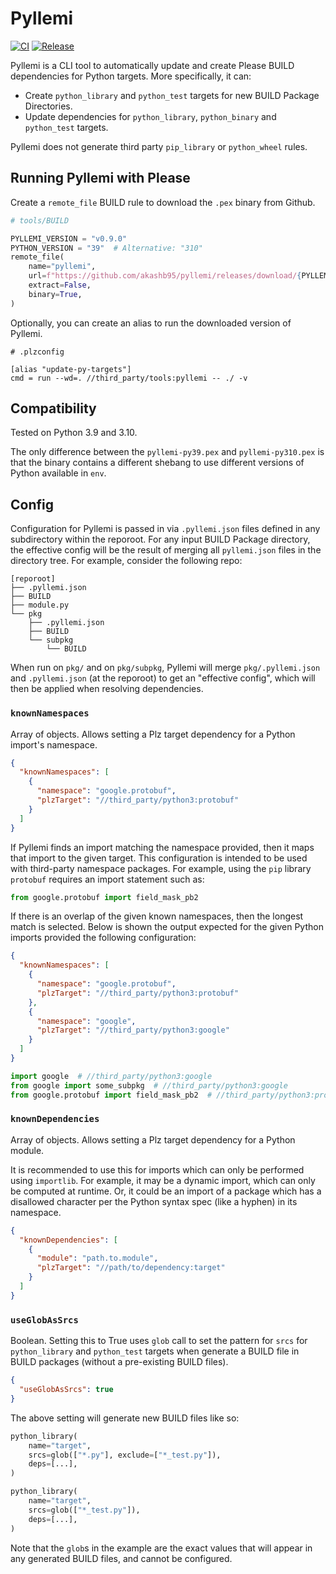 # Pyllemi

[![CI](https://github.com/akashb95/pyllemi/actions/workflows/ci.yml/badge.svg?branch=main)](https://github.com/akashb95/pyllemi/actions/workflows/ci.yml)
[![Release](https://github.com/akashb95/pyllemi/actions/workflows/release.yml/badge.svg)](https://github.com/akashb95/pyllemi/actions/workflows/release.yml)

Pyllemi is a CLI tool to automatically update and create Please BUILD dependencies for Python targets. More
specifically, it can:

* Create `python_library` and `python_test` targets for new BUILD Package Directories.
* Update dependencies for `python_library`, `python_binary` and `python_test` targets.

Pyllemi does not generate third party `pip_library` or `python_wheel` rules.

## Running Pyllemi with Please

Create a `remote_file` BUILD rule to download the `.pex` binary from Github.

```python
# tools/BUILD

PYLLEMI_VERSION = "v0.9.0"
PYTHON_VERSION = "39"  # Alternative: "310"
remote_file(
    name="pyllemi",
    url=f"https://github.com/akashb95/pyllemi/releases/download/{PYLLEMI_VERSION}/pyllemi-py{PYTHON_VERSION}.pex",
    extract=False,
    binary=True,
)
```

Optionally, you can create an alias to run the downloaded version of Pyllemi.

```
# .plzconfig

[alias "update-py-targets"]
cmd = run --wd=. //third_party/tools:pyllemi -- ./ -v
```

## Compatibility

Tested on Python 3.9 and 3.10.

The only difference between the `pyllemi-py39.pex` and `pyllemi-py310.pex` is that the binary contains a different
shebang to use different versions of Python available in `env`. 

## Config

Configuration for Pyllemi is passed in via `.pyllemi.json` files defined in any subdirectory within the
reporoot. For any input BUILD Package directory, the effective config will be the result of merging all
`pyllemi.json` files in the directory tree. For example, consider the following repo:

```
[reporoot]
├── .pyllemi.json
├── BUILD
├── module.py
└── pkg
    ├── .pyllemi.json
    ├── BUILD
    └── subpkg
        └── BUILD
```

When run on `pkg/` and on `pkg/subpkg`, Pyllemi will merge `pkg/.pyllemi.json` and `.pyllemi.json` (at the reporoot) to
get an "effective config", which will then be applied when resolving dependencies.

### `knownNamespaces`

Array of objects. Allows setting a Plz target dependency for a Python import's namespace.

```json
{
  "knownNamespaces": [
    {
      "namespace": "google.protobuf",
      "plzTarget": "//third_party/python3:protobuf"
    }
  ]
}
```

If Pyllemi finds an import matching the namespace provided, then it maps that import to the given target.
This configuration is intended to be used with third-party namespace packages. For example, using the
`pip` library `protobuf` requires an import statement such as:

```python
from google.protobuf import field_mask_pb2
```

If there is an overlap of the given known namespaces, then the longest match is selected. Below is shown
the output expected for the given Python imports provided the following configuration:

```json
{
  "knownNamespaces": [
    {
      "namespace": "google.protobuf",
      "plzTarget": "//third_party/python3:protobuf"
    },
    {
      "namespace": "google",
      "plzTarget": "//third_party/python3:google"
    }
  ]
}
```

```python
import google  # //third_party/python3:google
from google import some_subpkg  # //third_party/python3:google
from google.protobuf import field_mask_pb2  # //third_party/python3:protobuf
```

### `knownDependencies`

Array of objects. Allows setting a Plz target dependency for a Python module.

It is recommended to use this for imports which can only be performed using `importlib`. For example, it may be a
dynamic import, which can only be computed at runtime. Or, it could be an import of a package which has a disallowed
character per the Python syntax spec (like a hyphen) in its namespace.

```json
{
  "knownDependencies": [
    {
      "module": "path.to.module",
      "plzTarget": "//path/to/dependency:target"
    }
  ]
}
```

### `useGlobAsSrcs`

Boolean. Setting this to True uses `glob` call to set the pattern for `srcs` for `python_library` and `python_test`
targets when generate a BUILD file in BUILD packages (without a pre-existing BUILD files).

```json
{
  "useGlobAsSrcs": true
}
```

The above setting will generate new BUILD files like so:

```python
python_library(
    name="target",
    srcs=glob(["*.py"], exclude=["*_test.py"]),
    deps=[...],
)

python_library(
    name="target",
    srcs=glob(["*_test.py"]),
    deps=[...],
)
```

Note that the `glob`s in the example are the exact values that will appear in any generated BUILD files, and cannot be
configured.
